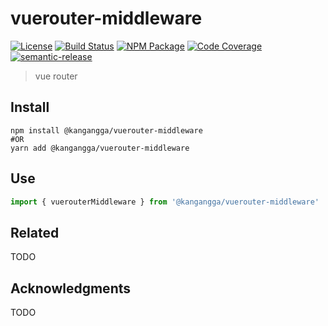 # vuerouter-middleware
[![License][]](https://opensource.org/licenses/ISC)
[![Build Status]](https://github.com/kangangga/vuerouter-middleware/actions/workflows/ci.yml)
[![NPM Package]](https://npmjs.org/package/@kangangga/vuerouter-middleware)
[![Code Coverage]](https://codecov.io/gh/kangangga/vuerouter-middleware)
[![semantic-release]](https://github.com/semantic-release/semantic-release)

[License]: https://img.shields.io/badge/License-ISC-blue.svg
[Build Status]: https://github.com/kangangga/vuerouter-middleware/actions/workflows/ci.yml/badge.svg
[NPM Package]: https://img.shields.io/npm/v/@kangangga/vuerouter-middleware.svg
[Code Coverage]: https://codecov.io/gh/kangangga/vuerouter-middleware/branch/master/graph/badge.svg
[semantic-release]: https://img.shields.io/badge/%20%20%F0%9F%93%A6%F0%9F%9A%80-semantic--release-e10079.svg

> vue router

## Install

``` shell
npm install @kangangga/vuerouter-middleware
#OR
yarn add @kangangga/vuerouter-middleware
```

## Use

``` typescript
import { vuerouterMiddleware } from '@kangangga/vuerouter-middleware'
```

## Related

TODO

## Acknowledgments

TODO
